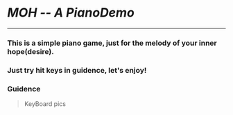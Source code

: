 # ***MOH -- A PianoDemo*** 
---
### This is a simple piano game, just for the melody of your inner hope(desire). 
### Just try hit keys in guidence, let's enjoy!

### Guidence
> KeyBoard pics
> 



